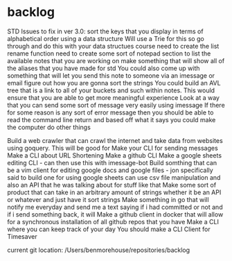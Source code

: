 # backlog 
STD Issues to fix in ver 3.0:
sort the keys that you display in terms of alphabetical order using a data structure 
Will use a Trie for this so go through and do this with your data structues course
need to create the list rename function 
need to create some sort of notepad section to list the available notes that you are working on 
make something that will show all of the aliases that you have made for std 
You could also come up with something that will let you send this note to someone via an imessage or email 
figure out how you are gonna sort the strings 
	You could build an AVL tree that is a link to all of your buckets and such within notes. This would ensure that you are able to get more meaningful experience 
	Look at a way that you can send some sort of message very easily using imessage 
	If there for some reason is any sort of error message then you should be able to read the command line return and based off what it says you could make the computer do other things 

Build a web crawler that can crawl the internet and take data from websites using goquery. This will be good for 
Make your CLI for sending messages
Make a CLI about URL Shortening 
Make a github CLI
Make a google sheets editing CLI - can then use this with imessage-bot
Build somthing that can be a vim client for editing google docs and google files - jon specifically said to build one for using google sheets
	can use csv file manipulation and also an API that he was talking about for stuff like that
Make some sort of product that can take in an arbitrary amount of strings whether it be an API or whatever and just have it sort strings
Make something in go that will notify me everyday and send me a text saying if i had committed or not and if i send something back, it will
Make a github client in docker that will allow for a synchronous installation of all github repos that you have
Make a CLI where  you can keep track of your day 
You should make a CLI Client for Timesaver

current git location: /Users/benmorehouse/repositories/backlog
